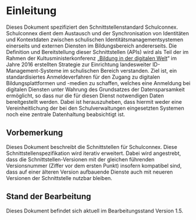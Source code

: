# Einleitung

Dieses Dokument spezifiziert den Schnittstellenstandard Schulconnex. Schulconnex dient dem
Austausch und der Synchronisation von Identitäten und Kontextdaten zwischen schulischen
Identitätsmanagementsystemen einerseits und externen Diensten im Bildungsbereich andererseits.
Die Definition und Bereitstellung dieser Schnittstellen (APIs) wird als Teil der im Rahmen der
Kultusministerkonferenz „[Bildung in der digitalen Welt][1]“ im Jahre 2016 erstellten
Strategie zur Einrichtung landesweiter ID-Management-Systeme im schulischen Bereich
verstanden. Ziel ist, ein standardisiertes Anmeldeverfahren für den Zugang zu digitalen
Bildungsplattformen und -medien zu schaffen, welches eine Anmeldung bei digitalen Diensten
unter Wahrung des Grundsatzes der Datensparsamkeit ermöglicht, so dass nur die für diesen
Dienst notwendigen Daten bereitgestellt werden. Dabei ist herauszuheben, dass hiermit weder
eine Vereinheitlichung der bei den Schulverwaltungen eingesetzten Systemen noch eine zentrale
Datenhaltung beabsichtigt ist.

[1]: https://www.kmk.org/themen/bildung-in-der-digitalen-welt/strategie-bildung-in-der-digitalen-welt.html

## Vorbemerkung

Dieses Dokument beschreibt die Schnittstellen für Schulconnex. Diese Schnittstellenspezifikation
wird iterativ erweitert. Dabei wird angestrebt, dass die Schnittstellen-Versionen mit der
gleichen führenden Versionsnummer (Ziffer vor dem ersten Punkt) insofern kompatibel sind,
dass auf einer älteren Version aufbauende Dienste auch mit neueren Versionen der Schnittstelle
nutzbar bleiben.

## Stand der Bearbeitung

Dieses Dokument befindet sich aktuell im Bearbeitungsstand Version 1.5.
